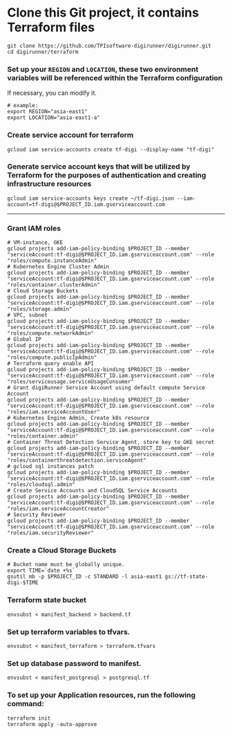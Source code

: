 # Clone this Git project, it contains Terraform files
```
git clone https://github.com/TPIsoftware-digirunner/digirunner.git
cd digirunner/terraform
```
### Set up your `REGION` and `LOCATION`, these two environment variables will be referenced within the Terraform configuration

If necessary, you can modify it.
```
# example:
export REGION="asia-east1"
export LOCATION="asia-east1-a"
```
### Create service account for terraform
```
gcloud iam service-accounts create tf-digi --display-name "tf-digi"
```
### Generate service account keys that will be utilized by Terraform for the purposes of authentication and creating infrastructure resources
```
gcloud iam service-accounts keys create ~/tf-digi.json --iam-account=tf-digi@$PROJECT_ID.iam.gserviceaccount.com
```
---
### Grant IAM roles
```
# VM-instance, GKE
gcloud projects add-iam-policy-binding $PROJECT_ID --member "serviceAccount:tf-digi@$PROJECT_ID.iam.gserviceaccount.com" --role "roles/compute.instanceAdmin"
# Kubernetes Engine Cluster Admin 
gcloud projects add-iam-policy-binding $PROJECT_ID --member "serviceAccount:tf-digi@$PROJECT_ID.iam.gserviceaccount.com" --role "roles/container.clusterAdmin"
# Cloud Storage Buckets
gcloud projects add-iam-policy-binding $PROJECT_ID --member "serviceAccount:tf-digi@$PROJECT_ID.iam.gserviceaccount.com" --role "roles/storage.admin"
# VPC, subnet
gcloud projects add-iam-policy-binding $PROJECT_ID --member "serviceAccount:tf-digi@$PROJECT_ID.iam.gserviceaccount.com" --role "roles/compute.networkAdmin"
# Global IP
gcloud projects add-iam-policy-binding $PROJECT_ID --member "serviceAccount:tf-digi@$PROJECT_ID.iam.gserviceaccount.com" --role "roles/compute.publicIpAdmin"
# Terraform query enable API
gcloud projects add-iam-policy-binding $PROJECT_ID --member "serviceAccount:tf-digi@$PROJECT_ID.iam.gserviceaccount.com" --role "roles/serviceusage.serviceUsageConsumer"
# Grant digiRunner Service Account using default compute Service Account
gcloud projects add-iam-policy-binding $PROJECT_ID --member "serviceAccount:tf-digi@$PROJECT_ID.iam.gserviceaccount.com" --role "roles/iam.serviceAccountUser"
# Kubernetes Engine Admin, Create k8s resource
gcloud projects add-iam-policy-binding $PROJECT_ID --member "serviceAccount:tf-digi@$PROJECT_ID.iam.gserviceaccount.com" --role "roles/container.admin"
# Container Threat Detection Service Agent, store key to GKE secret
gcloud projects add-iam-policy-binding $PROJECT_ID --member "serviceAccount:tf-digi@$PROJECT_ID.iam.gserviceaccount.com" --role "roles/containerthreatdetection.serviceAgent"
# gcloud sql instances patch
gcloud projects add-iam-policy-binding $PROJECT_ID --member "serviceAccount:tf-digi@$PROJECT_ID.iam.gserviceaccount.com" --role "roles/cloudsql.admin"
# Create Service Accounts and CloudSQL Service Accounts
gcloud projects add-iam-policy-binding $PROJECT_ID --member "serviceAccount:tf-digi@$PROJECT_ID.iam.gserviceaccount.com" --role "roles/iam.serviceAccountCreator"
# Security Reviewer 
gcloud projects add-iam-policy-binding $PROJECT_ID --member "serviceAccount:tf-digi@$PROJECT_ID.iam.gserviceaccount.com" --role "roles/iam.securityReviewer"
```
### Create a Cloud Storage Buckets
```
# Bucket name must be globally unique.
export TIME=`date +%s`
gsutil mb -p $PROJECT_ID -c STANDARD -l asia-east1 gs://tf-state-digi-$TIME
```
### Terraform state bucket
```
envsubst < manifest_backend > backend.tf
```

### Set up terraform variables to tfvars.
```
envsubst < manifest_terraform > terraform.tfvars
```

### Set up database password to manifest.
```
envsubst < manifest_postgresql > postgresql.tf
```
### To set up your Application resources, run the following command:
```
terraform init
terraform apply -auto-approve
```
